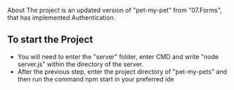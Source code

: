  About
The project is an updated version of "pet-my-pet" from "07.Forms", that has implemented Authentication.

## To start the Project
- You will need to enter the "server" folder, enter CMD and write "node server.js" within the directory of the server.
- After the previous step, enter the project directory of "pet-my-pets" and then run the command npm start in your preferred ide

